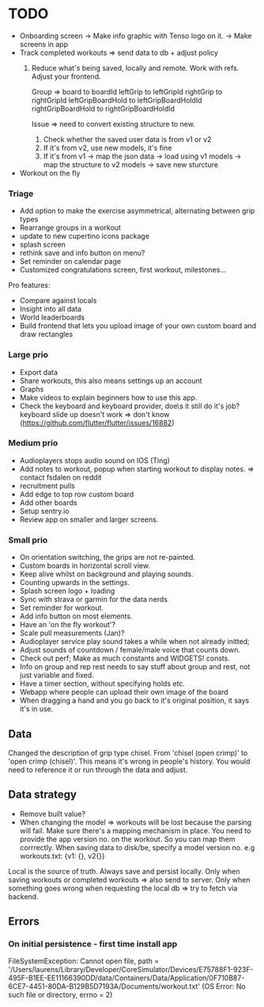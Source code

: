 # TODO

- Onboarding screen
  -> Make info graphic with Tenso logo on it.
  -> Make screens in app
- Track completed workouts => send data to db + adjust policy
  1) Reduce what's being saved, locally and remote. Work with refs.
     Adjust your frontend.
     
     Group => board to boardId
              leftGrip to leftGripId
              rightGrip to rightGripId
              leftGripBoardHold to leftGripBoardHoldId
              rightGripBoardHold to rightGripBoardHoldId
              
     Issue => need to convert existing structure to new.
     1) Check whether the saved user data is from v1 or v2
     2) If it's from v2, use new models, it's fine
     3) If it's from v1
        -> map the json data
           -> load using v1 models
           -> map the structure to v2 models
           -> save new sturcture  
- Workout on the fly

### Triage
- Add option to make the exercise asymmetrical, alternating between grip types
- Rearrange groups in a workout
- update to new cupertino icons package
- splash screen
- rethink save and info button on menu?
- Set reminder on calendar page
- Customized congratulations screen, first workout, milestones...

Pro features:
- Compare against locals
- Insight into all data
- World leaderboards
- Build frontend that lets you upload image of your own custom board and draw rectangles

### Large prio
- Export data
- Share workouts, this also means settings up an account
- Graphs
- Make videos to explain beginners how to use this app.
- Check the keyboard and keyboard provider, doe\s it still do it's job?
  keyboard slide up doesn't work => don't know (https://github.com/flutter/flutter/issues/16882)

### Medium prio
- Audioplayers stops audio sound on IOS (Ting)
- Add notes to workout, popup when starting workout to display notes. => contact fsdalen on reddit
- recruitment pulls
- Add edge to top row custom board
- Add other boards
- Setup sentry.io
- Review app on smaller and larger screens.

### Small prio
- On orientation switching, the grips are not re-painted.
- Custom boards in horizontal scroll view.
- Keep alive whilst on background and playing sounds.
- Counting upwards in the settings.
- Splash screen logo + loading
- Sync with strava or garmin for the data nerds
- Set reminder for workout.
- Add info button on most elements.
- Have an 'on the fly workout'?
- Scale pull measurements (Jan)? 
- Audioplayer service play sound takes a while when not already initted;
- Adjust sounds of countdown / female/male voice that counts down.
- Check out perf; Make as much constants and WIDGETS! consts.
- Info on group and rep rest needs to say stuff about group and rest, not just 
  variable and fixed.
- Have a timer section, without specifying holds etc.
- Webapp where people can upload their own image of the board
- When dragging a hand and you go back to it's original position, it says it's in use.
    
## Data

Changed the description of grip type chisel.
From 'chisel (open crimp)' to 'open crimp (chisel)'.
This means it's wrong in people's history.
You would need to reference it or run through the data and adjust.    

## Data strategy
- Remove built value?
- When changing the model => workouts will be lost because the parsing will fail. Make sure there's a mapping mechanism in place.
  You need to provide the app version no. on the workout. So you can map them corrrectly.
  When saving data to disk/be, specify a model version no. e.g workouts.txt:
    {v1: {}, v2{}}

Local is the source of truth.
Always save and persist locally.
Only when saving workouts or completed workouts => also send to server.
Only when something goes wrong when requesting the local db => try to fetch via backend.
  
## Errors
### On initial persistence - first time install app
FileSystemException: Cannot open file, path = '/Users/laurens/Library/Developer/CoreSimulator/Devices/E75788F1-923F-495F-B1EE-EE11166390DD/data/Containers/Data/Application/0F710B87-6CE7-4451-80DA-B129B5D7193A/Documents/workout.txt' (OS Error: No such file or directory, errno = 2)